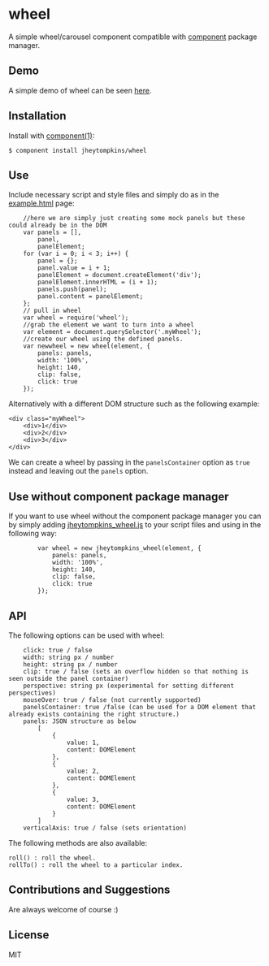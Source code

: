 # wheel

  A simple wheel/carousel component compatible with [component](https://github.com/component/component) package manager.

## Demo

A simple demo of wheel can be seen [here](http://jsfiddle.net/BDJmq/2/).

## Installation

  Install with [component(1)](https://github.com/component/component):

    $ component install jheytompkins/wheel


## Use

Include necessary script and style files and simply do as in the [example.html](https://github.com/jheytompkins/wheel/master/example.html) page:

		//here we are simply just creating some mock panels but these could already be in the DOM
		var panels = [],
			panel,
			panelElement;
		for (var i = 0; i < 3; i++) {
			panel = {};
			panel.value = i + 1;
			panelElement = document.createElement('div');
			panelElement.innerHTML = (i + 1);
			panels.push(panel);
			panel.content = panelElement;
		};
		// pull in wheel
		var wheel = require('wheel');
		//grab the element we want to turn into a wheel
		var element = document.querySelector('.myWheel');
		//create our wheel using the defined panels.
		var newwheel = new wheel(element, {
			panels: panels,
			width: '100%',
			height: 140,
			clip: false,
			click: true
		});

Alternatively with a different DOM structure such as the following example:

	<div class="myWheel">
		<div>1</div>
		<div>2</div>
		<div>3</div>
	</div>

We can create a wheel by passing in the `panelsContainer` option as `true` instead and leaving out the `panels` option.

## Use without component package manager

 If you want to use wheel without the component package manager you can by simply adding [jheytompkins_wheel.js](https://github.com/jheytompkins/wheel/master/jheytompkins_wheel.js) to your script files and using in the following way:

	 		var wheel = new jheytompkins_wheel(element, {
	 			panels: panels,
				width: '100%',
				height: 140,
				clip: false,
				click: true
	 		});

## API

The following options can be used with wheel:

		click: true / false
		width: string px / number
		height: string px / number
		clip: true / false (sets an overflow hidden so that nothing is seen outside the panel container)
		perspective: string px (experimental for setting different perspectives)
		mouseOver: true / false (not currently supported)
		panelsContainer: true /false (can be used for a DOM element that already exists containing the right structure.)
		panels: JSON structure as below 
			[
				{
					value: 1,
					content: DOMElement
				},
				{
					value: 2,
					content: DOMElement
				},
				{
					value: 3,
					content: DOMElement
				}
			]
		verticalAxis: true / false (sets orientation)

The following methods are also available:

	roll() : roll the wheel.
	rollTo() : roll the wheel to a particular index.

## Contributions and Suggestions

Are always welcome of course :)

## License

  MIT
